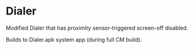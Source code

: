 # Dialer
Modified Dialer that has proximity sensor-triggered screen-off disabled.

Builds to Dialer.apk system app (during full CM build).
